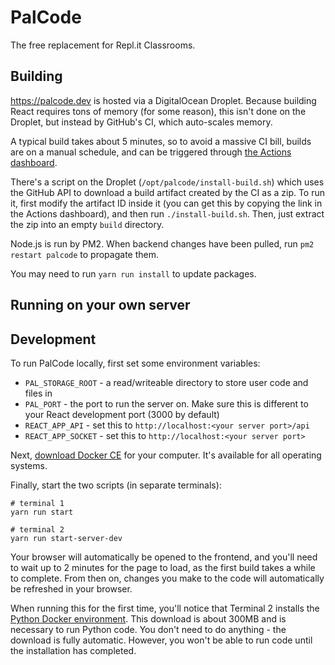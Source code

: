 # PalCode
The free replacement for Repl.it Classrooms.

## Building
https://palcode.dev is hosted via a DigitalOcean Droplet. Because building React requires tons of memory (for some reason), this isn't done on the Droplet, but instead by GitHub's CI, which auto-scales memory.

A typical build takes about 5 minutes, so to avoid a massive CI bill, builds are on a manual schedule, and can be triggered through [the Actions dashboard](https://github.com/palkerecsenyi/palcode/actions?query=workflow%3ACI).

There's a script on the Droplet (`/opt/palcode/install-build.sh`) which uses the GitHub API to download a build artifact created by the CI as a zip. To run it, first modify the artifact ID inside it (you can get this by copying the link in the Actions dashboard), and then run `./install-build.sh`. Then, just extract the zip into an empty `build` directory.

Node.js is run by PM2. When backend changes have been pulled, run `pm2 restart palcode` to propagate them.

You may need to run `yarn run install` to update packages.

## Running on your own server


## Development
To run PalCode locally, first set some environment variables:

- `PAL_STORAGE_ROOT` - a read/writeable directory to store user code and files in
- `PAL_PORT` - the port to run the server on. Make sure this is different to your React development port (3000 by default)
- `REACT_APP_API` - set this to `http://localhost:<your server port>/api`
- `REACT_APP_SOCKET` - set this to `http://localhost:<your server port>`

Next, [download Docker CE](https://docs.docker.com/get-docker/) for your computer. It's available for all operating systems.

Finally, start the two scripts (in separate terminals):

```shell script
# terminal 1
yarn run start
```
```shell script
# terminal 2
yarn run start-server-dev
```

Your browser will automatically be opened to the frontend, and you'll need to wait up to 2 minutes for the page to load, as the first build takes a while to complete. From then on, changes you make to the code will automatically be refreshed in your browser.

When running this for the first time, you'll notice that Terminal 2 installs the [Python Docker environment](https://hub.docker.com/_/python). This download is about 300MB and is necessary to run Python code. You don't need to do anything - the download is fully automatic. However, you won't be able to run code until the installation has completed.
